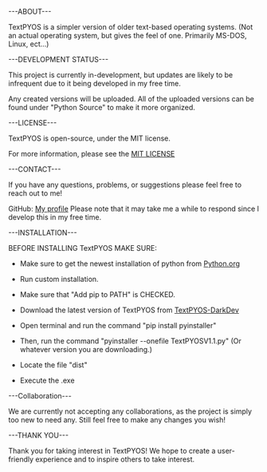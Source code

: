 ---ABOUT---

TextPYOS is a simpler version of older text-based operating systems. (Not an actual operating system, but gives the feel of one. Primarily MS-DOS, Linux, ect...)

---DEVELOPMENT STATUS---

This project is currently in-development, but updates are likely to be infrequent due to it being developed in my free time.

Any created versions will be uploaded. All of the uploaded versions can be found under "Python Source" to make it more organized.

---LICENSE---

TextPYOS is open-source, under the MIT license.

For more information, please see the [MIT LICENSE](LICENSE)

---CONTACT---

If you have any questions, problems, or suggestions please feel free to reach out to me!

GitHub: [My profile](https://github.com/DarkDevRBLX)
Please note that it may take me a while to respond since I develop this in my free time.

---INSTALLATION---

BEFORE INSTALLING TextPYOS MAKE SURE:

- Make sure to get the newest installation of python from [Python.org](https://www.python.org/downloads/)

- Run custom installation.

- Make sure that "Add pip to PATH" is CHECKED.

- Download the latest version of TextPYOS from [TextPYOS-DarkDev](https://github.com/DarkDevRBLX/TextPYOS-Darkdev)

- Open terminal and run the command "pip install pyinstaller"

- Then, run the command "pyinstaller --onefile TextPYOSV1.1.py" (Or whatever version you are downloading.)

- Locate the file "dist"

- Execute the .exe

---Collaboration---

We are currently not accepting any collaborations, as the project is simply too new to need any. Still feel free to make any changes you wish!

---THANK YOU---

Thank you for taking interest in TextPYOS! We hope to create a user-friendly experience and to inspire others to take interest.
